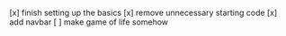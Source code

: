 [x] finish setting up the basics
[x] remove unnecessary starting code
[x] add navbar
[ ] make game of life somehow
